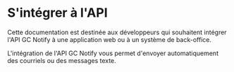 # S'intégrer à l'API

Cette documentation est destinée aux développeurs qui souhaitent intégrer l'API GC Notify à une application web ou à un système de back-office.

L'intégration de l'API GC Notify vous permet d'envoyer automatiquement des courriels ou des messages texte.
